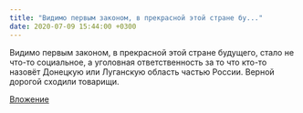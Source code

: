 ```yaml
---
title: "Видимо первым законом, в прекрасной этой стране бу..."
date: 2020-07-09 15:44:00 +0300
---
```


Видимо первым законом, в прекрасной этой стране будущего, стало не что-то социальное, а уголовная ответственность за то что кто-то назовёт Донецкую или Луганскую область частью России. Верной дорогой сходили товарищи.

[Вложение](/assets/vk_photos/2/X8vRFE9b3K0.jpg)

